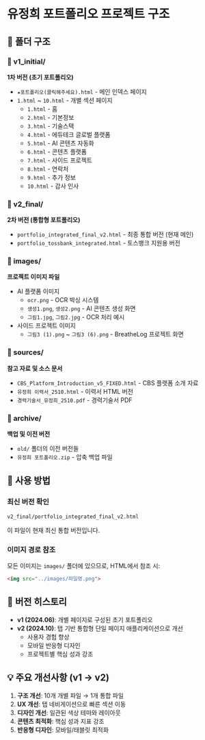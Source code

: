 # 유정희 포트폴리오 프로젝트 구조

## 📁 폴더 구조

### 📂 v1_initial/
**1차 버전 (초기 포트폴리오)**
- `★포트폴리오(클릭해주세요).html` - 메인 인덱스 페이지
- `1.html` ~ `10.html` - 개별 섹션 페이지
  - `1.html` - 홈
  - `2.html` - 기본정보
  - `3.html` - 기술스택
  - `4.html` - 에듀테크 글로벌 플랫폼
  - `5.html` - AI 콘텐츠 자동화
  - `6.html` - 콘텐츠 플랫폼
  - `7.html` - 사이드 프로젝트
  - `8.html` - 연락처
  - `9.html` - 추가 정보
  - `10.html` - 감사 인사

### 📂 v2_final/
**2차 버전 (통합형 포트폴리오)**
- `portfolio_integrated_final_v2.html` - 최종 통합 버전 (현재 메인)
- `portfolio_tossbank_integrated.html` - 토스뱅크 지원용 버전

### 📂 images/
**프로젝트 이미지 파일**
- AI 플랫폼 이미지
  - `ocr.png` - OCR 박싱 시스템
  - `생성1.png`, `생성2.png` - AI 콘텐츠 생성 화면
  - `그림1.jpg`, `그림2.jpg` - OCR 처리 예시
- 사이드 프로젝트 이미지
  - `그림3 (1).png` ~ `그림3 (6).png` - BreatheLog 프로젝트 화면

### 📂 sources/
**참고 자료 및 소스 문서**
- `CBS_Platform_Introduction_v5_FIXED.html` - CBS 플랫폼 소개 자료
- `유정희 이력서_2510.html` - 이력서 HTML 버전
- `경력기술서_유정희_2510.pdf` - 경력기술서 PDF

### 📂 archive/
**백업 및 이전 버전**
- `old/` 폴더의 이전 버전들
- `유정희 포트폴리오.zip` - 압축 백업 파일

## 🚀 사용 방법

### 최신 버전 확인
```
v2_final/portfolio_integrated_final_v2.html
```
이 파일이 현재 최신 통합 버전입니다.

### 이미지 경로 참조
모든 이미지는 `images/` 폴더에 있으므로, HTML에서 참조 시:
```html
<img src="../images/파일명.png">
```

## 📌 버전 히스토리

- **v1 (2024.06)**: 개별 페이지로 구성된 초기 포트폴리오
- **v2 (2024.10)**: 탭 기반 통합형 단일 페이지 애플리케이션으로 개선
  - 사용자 경험 향상
  - 모바일 반응형 디자인
  - 프로젝트별 핵심 성과 강조

## 💡 주요 개선사항 (v1 → v2)

1. **구조 개선**: 10개 개별 파일 → 1개 통합 파일
2. **UX 개선**: 탭 네비게이션으로 빠른 섹션 이동
3. **디자인 개선**: 일관된 색상 테마와 레이아웃
4. **콘텐츠 최적화**: 핵심 성과 지표 강조
5. **반응형 디자인**: 모바일/태블릿 최적화